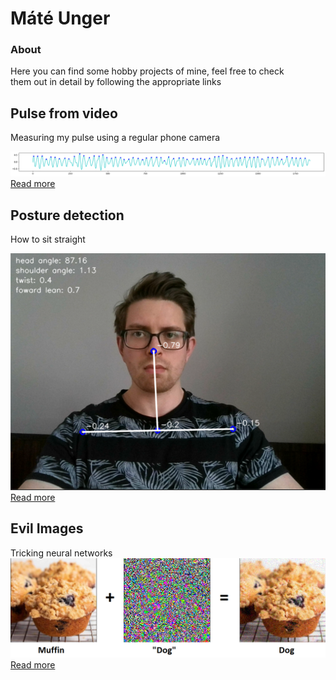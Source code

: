 # Máté Unger
### About
Here you can find some hobby projects of mine, feel free to check  
them out in detail by following the appropriate links

## Pulse from video

Measuring my pulse using a regular phone camera
  

![image](images/ppg/one_ch_peak.png)  
[Read more](ppg.md)


## Posture detection
How to sit straight  

![image](images/posture/sitting_straight.PNG)  
[Read more](postureDetection.md)


## Evil Images
Tricking neural networks
![image](images/adversarial_images/non_targeted_resnet/flow.png)  
[Read more](adversarialImages.md)
